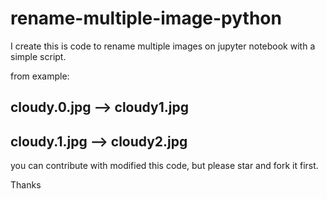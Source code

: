 # rename-multiple-image-python

I create this is code to rename multiple images on jupyter notebook with a simple script.

from example:
## cloudy.0.jpg --> cloudy1.jpg
## cloudy.1.jpg --> cloudy2.jpg

you can contribute with modified this code, but please star and fork it first.

Thanks
